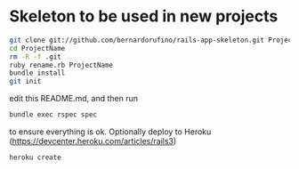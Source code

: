 # Skeleton to be used in new projects```bashgit clone git://github.com/bernardorufino/rails-app-skeleton.git ProjectNamecd ProjectNamerm -R -f .gitruby rename.rb ProjectNamebundle installgit init```edit this README.md, and then run```bashbundle exec rspec spec```to ensure everything is ok.Optionally deploy to Heroku (https://devcenter.heroku.com/articles/rails3)```heroku create```